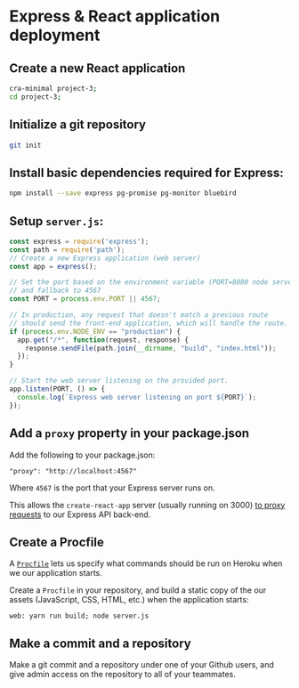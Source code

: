 # Express & React application deployment

## Create a new React application

```bash
cra-minimal project-3;
cd project-3;
```

## Initialize a git repository

```bash
git init
```

## Install basic dependencies required for Express:

```bash
npm install --save express pg-promise pg-monitor bluebird
```

## Setup `server.js`:

```js
const express = require('express');
const path = require('path');
// Create a new Express application (web server)
const app = express();

// Set the port based on the environment variable (PORT=8080 node server.js)
// and fallback to 4567
const PORT = process.env.PORT || 4567;

// In production, any request that doesn't match a previous route
// should send the front-end application, which will handle the route.
if (process.env.NODE_ENV == "production") {
  app.get("/*", function(request, response) {
    response.sendFile(path.join(__dirname, "build", "index.html"));
  });
}

// Start the web server listening on the provided port.
app.listen(PORT, () => { 
  console.log(`Express web server listening on port ${PORT}`);
});
```

## Add a `proxy` property in your package.json

Add the following to your package.json:

```
"proxy": "http://localhost:4567"
```

Where `4567` is the port that your Express server runs on.

This allows the `create-react-app` server (usually running on 3000) [to proxy requests](https://github.com/facebook/create-react-app/blob/master/packages/react-scripts/template/README.md#proxying-api-requests-in-development) to our Express API back-end.

## Create a Procfile

A [`Procfile`](https://devcenter.heroku.com/articles/procfile) lets us specify what commands should be run on Heroku when we our application starts.

Create a `Procfile` in your repository, and build a static copy of the our assets (JavaScript, CSS, HTML, etc.) when the application starts:

```Procfile
web: yarn run build; node server.js
```

## Make a commit and a repository

Make a git commit and a repository under one of your Github users, and give admin access on the repository to all of your teammates.
